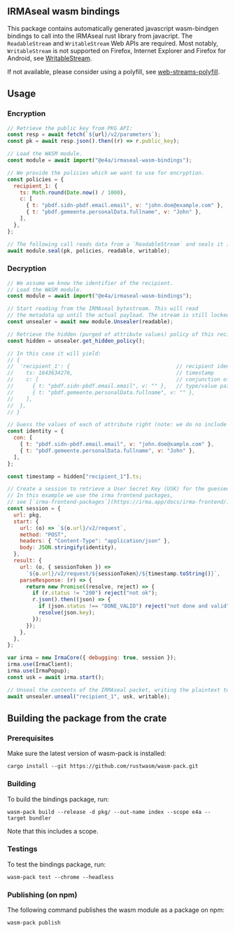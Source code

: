 ## IRMAseal wasm bindings

This package contains automatically generated javascript wasm-bindgen bindings
to call into the IRMAseal rust library from javacript. The `ReadableStream` and
`WritableStream` Web APIs are required. Most notably, `WritableStream` is not
supported on Firefox, Internet Explorer and Firefox for Android, see
[WritableStream](https://developer.mozilla.org/en-US/docs/Web/API/WritableStream).

If not available, please consider using a polyfill, see
[web-streams-polyfill](https://www.npmjs.com/package/web-streams-polyfill).

## Usage

### Encryption

```javascript
// Retrieve the public key from PKG API:
const resp = await fetch(`${url}/v2/parameters`);
const pk = await resp.json().then((r) => r.public_key);

// Load the WASM module.
const module = await import("@e4a/irmaseal-wasm-bindings");

// We provide the policies which we want to use for encryption.
const policies = {
  recipient_1: {
    ts: Math.round(Date.now() / 1000),
    c: [
      { t: "pbdf.sidn-pbdf.email.email", v: "john.doe@example.com" },
      { t: "pbdf.gemeente.personalData.fullname", v: "John" },
    ],
  },
};

// The following call reads data from a `ReadableStream` and seals it into `WritableStream`.
await module.seal(pk, policies, readable, writable);
```

### Decryption

```javascript
// We assume we know the identifier of the recipient.
// Load the WASM module.
const module = await import("@e4a/irmaseal-wasm-bindings");

// Start reading from the IRMAseal bytestream. This will read
// the metadata up until the actual payload. The stream is still locked.
const unsealer = await new module.Unsealer(readable);

// Retrieve the hidden (purged of attribute values) policy of this recipient.
const hidden = unsealer.get_hidden_policy();

// In this case it will yield:
// {
//  'recipient_1': {                                  // recipient identifier
//    ts: 1643634276,                                 // timestamp
//    c: [                                            // conjunction of attributes
//      { t: "pbdf.sidn-pbdf.email.email", v: "" },   // type/value pairs
//      { t: "pbdf.gemeente.personalData.fullname", v: "" },
//    ],
//  },
// }

// Guess the values of each of attribute right (note: we do no include the timestamp here).
const identity = {
  con: [
    { t: "pbdf.sidn-pbdf.email.email", v: "john.doe@xample.com" },
    { t: "pbdf.gemeente.personalData.fullname", v: "John" },
  ],
};

const timestamp = hidden["recipient_1"].ts;

// Create a session to retrieve a User Secret Key (USK) for the guessed identity.
// In this example we use the irma frontend packages,
// see [`irma-frontend-packages`](https://irma.app/docs/irma-frontend/).
const session = {
  url: pkg,
  start: {
    url: (o) => `${o.url}/v2/request`,
    method: "POST",
    headers: { "Content-Type": "application/json" },
    body: JSON.stringify(identity),
  },
  result: {
    url: (o, { sessionToken }) =>
      `${o.url}/v2/request/${sessionToken}/${timestamp.toString()}`,
    parseResponse: (r) => {
      return new Promise((resolve, reject) => {
        if (r.status != "200") reject("not ok");
        r.json().then((json) => {
          if (json.status !== "DONE_VALID") reject("not done and valid");
          resolve(json.key);
        });
      });
    },
  },
};

var irma = new IrmaCore({ debugging: true, session });
irma.use(IrmaClient);
irma.use(IrmaPopup);
const usk = await irma.start();

// Unseal the contents of the IRMAseal packet, writing the plaintext to a `WritableStream`.
await unsealer.unseal("recipient_1", usk, writable);
```

## Building the package from the crate

### Prerequisites

Make sure the latest version of wasm-pack is installed:

```
cargo install --git https://github.com/rustwasm/wasm-pack.git
```

### Building

To build the bindings package, run:

```
wasm-pack build --release -d pkg/ --out-name index --scope e4a --target bundler
```

Note that this includes a scope.

### Testings

To test the bindings package, run:

```
wasm-pack test --chrome --headless
```

### Publishing (on npm)

The following command publishes the wasm module as a package on npm:

```
wasm-pack publish
```
